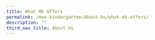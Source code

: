 ```yaml
---
title: What MK Offers
permalink: /moe-kindergarten/About-Us/what-mk-offers/
description: ""
third_nav_title: About Us
---
```

